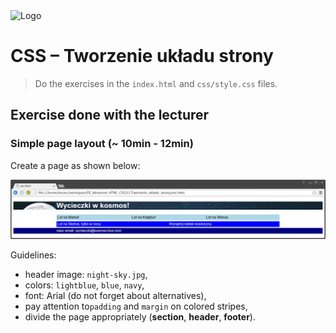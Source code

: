 <img alt="Logo" src="http://coderslab.pl/svg/logo-coderslab.svg" width="400">

# CSS &ndash; Tworzenie układu strony

> Do the exercises in the ```index.html``` and ```css/style.css``` files.

## Exercise done with the lecturer

### Simple page layout (~ 10min - 12min)

Create a page as shown below:

![Page_layout](images/layout.png)

Guidelines:

* header image: ```night-sky.jpg```,
* colors: ```lightblue```, ```blue```, ```navy```,
* font: Arial (do not forget about alternatives),
* pay attention to```padding``` and ```margin``` on colored stripes,
* divide the page appropriately (**section**, **header**, **footer**).
